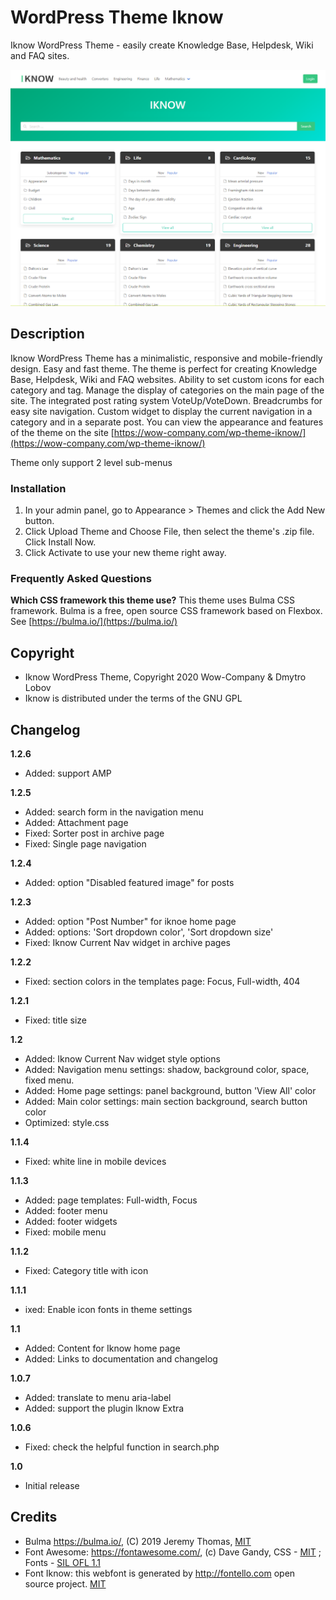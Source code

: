 # WordPress Theme Iknow
Iknow WordPress Theme - easily create Knowledge Base, Helpdesk, Wiki and FAQ sites.

![](screenshot.png)

## Description

Iknow WordPress Theme has a minimalistic, responsive and mobile-friendly design. Easy and fast theme. The theme is perfect for creating Knowledge Base, Helpdesk, Wiki and FAQ websites. Ability to set custom icons for each category and tag. Manage the display of categories on the main page of the site. The integrated post rating system VoteUp/VoteDown. Breadcrumbs for easy site navigation. Custom widget to display the current navigation in a category and in a separate post. You can view the appearance and features of the theme on the site [https://wow-company.com/wp-theme-iknow/](https://wow-company.com/wp-theme-iknow/)

Theme only support 2 level sub-menus

### Installation

1. In your admin panel, go to Appearance > Themes and click the Add New button.
2. Click Upload Theme and Choose File, then select the theme's .zip file. Click Install Now.
3. Click Activate to use your new theme right away.

### Frequently Asked Questions 

**Which CSS framework this theme use?** 
This theme uses Bulma CSS framework. Bulma is a free, open source CSS framework based on Flexbox. See [https://bulma.io/](https://bulma.io/)

## Copyright

- Iknow WordPress Theme, Copyright 2020 Wow-Company & Dmytro Lobov
- Iknow is distributed under the terms of the GNU GPL

## Changelog
**1.2.6**
* Added: support AMP

**1.2.5**
* Added: search form in the navigation menu
* Added: Attachment page
* Fixed: Sorter post in archive page
* Fixed: Single page navigation

**1.2.4**
* Added: option "Disabled featured image" for posts

**1.2.3**
* Added: option "Post Number" for iknoe home page
* Added: options: 'Sort dropdown color', 'Sort dropdown size'
* Fixed: Iknow Current Nav widget in archive pages

**1.2.2**
* Fixed: section colors in the templates page: Focus,  Full-width, 404

**1.2.1**
* Fixed: title size

**1.2**
* Added: Iknow Current Nav widget style options
* Added: Navigation menu settings: shadow, background color, space, fixed menu.
* Added: Home page settings: panel background, button 'View All' color
* Added: Main color settings: main section background, search button color
* Optimized: style.css

**1.1.4**
* Fixed: white line in mobile devices

**1.1.3**
* Added: page templates: Full-width, Focus
* Added: footer menu
* Added: footer widgets
* Fixed: mobile menu

**1.1.2**
* Fixed: Category title with icon

**1.1.1**
* ixed: Enable icon fonts in theme settings

**1.1**
* Added: Content for Iknow home page
* Added: Links to documentation and changelog

**1.0.7**
* Added: translate to menu aria-label
* Added: support the plugin Iknow Extra

**1.0.6** 
* Fixed: check the helpful function in search.php

**1.0**
* Initial release

## Credits

* Bulma https://bulma.io/, (C) 2019 Jeremy Thomas, [MIT](https://opensource.org/licenses/MIT)
* Font Awesome: https://fontawesome.com/, (c) Dave Gandy, CSS - [MIT](http://opensource.org/licenses/MIT) ; Fonts - [SIL OFL 1.1](http://scripts.sil.org/OFL)
* Font Iknow: this webfont is generated by http://fontello.com open source project. [MIT](http://opensource.org/licenses/MIT)